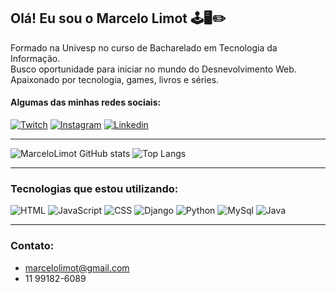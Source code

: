 ## Olá! Eu sou o Marcelo Limot 🕹️🖥️✏️


Formado na Univesp no curso de Bacharelado em Tecnologia da Informação. <br>
Busco oportunidade para iniciar no mundo do Desnevolvimento Web. <br>
Apaixonado por tecnologia, games, livros e séries.<br> 

#### Algumas das minhas redes sociais:

[![Twitch](https://img.shields.io/badge/Twitch-9146FF?style=for-the-badge&logo=twitch&logoColor=white)](https://www.twitch.tv/marcelolimot)
[![Instagram](https://img.shields.io/badge/Instagram-E4405F?style=for-the-badge&logo=instagram&logoColor=white)](https://www.instagram.com/marcelo.limot)
[![Linkedin](https://img.shields.io/badge/LinkedIn-0077B5?style=for-the-badge&logo=linkedin&logoColor=white)](https://www.linkedin.com/in/marcelo-neto-dos-santos/)
<hr>

![MarceloLimot GitHub stats](https://github-readme-stats.vercel.app/api?username=MarceloLimot&show_icons=true&theme=dark&locale=pt-br&hide=issues)
![Top Langs](https://github-readme-stats.vercel.app/api/top-langs/?username=MarceloLimot&layout=compact&theme=dark&locale=pt-br)
<hr>

### Tecnologias que estou utilizando:
![HTML](https://img.shields.io/badge/HTML-239120?style=for-the-badge&logo=html5&logoColor=white)
![JavaScript](https://img.shields.io/badge/JavaScript-F7DF1E?style=for-the-badge&logo=javascript&logoColor=black)
![CSS](https://img.shields.io/badge/CSS-239120?&style=for-the-badge&logo=css3&logoColor=white)
![Django](https://img.shields.io/badge/Django-092E20?style=for-the-badge&logo=django&logoColor=white)
![Python](https://img.shields.io/badge/Python-14354C?style=for-the-badge&logo=python&logoColor=white)
![MySql](https://img.shields.io/badge/MySQL-00000F?style=for-the-badge&logo=mysql&logoColor=white)
![Java](https://img.shields.io/badge/Java-ED8B00?style=for-the-badge&logo=java&logoColor=white)
<hr>

### Contato:
- marcelolimot@gmail.com <br>
- 11 99182-6089
